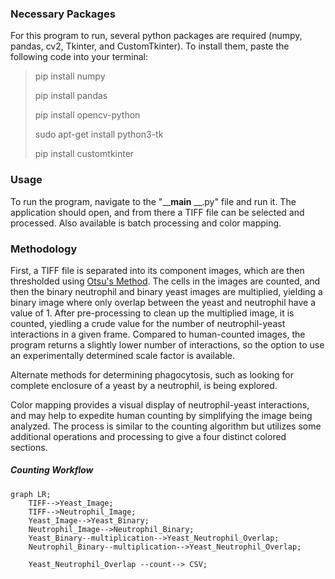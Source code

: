 




<!-- # Phagocytometer
This program was created to assist in quantifying and characterizing images from epi-fluoresceence microscopy.  -->

### Necessary Packages
For this program to run, several python packages are required (numpy, pandas, cv2, Tkinter, and CustomTkinter). To install them, paste the following code into your terminal:

> pip install numpy
> 
> pip install pandas
> 
> pip install opencv-python
> 
> sudo apt-get install python3-tk
> 
> pip install customtkinter

### Usage
To run the program, navigate to the "____main__ __.py" file and run it. The application should open, and from there a TIFF file can be selected and processed. Also available is batch processing and color mapping. 

### Methodology

First, a TIFF file is separated into its component images, which are then thresholded using [Otsu's Method](https://en.wikipedia.org/wiki/Otsu's_method). The cells in the images are counted, and then the binary neutrophil and binary yeast images are multiplied, yielding a binary image where only overlap between the yeast and neutrophil have a value of 1. After pre-processing to clean up the multiplied image, it is counted, yiedling a crude value for the number of neutrophil-yeast interactions in a given frame. Compared to human-counted images, the program returns a slightly lower number of interactions, so the option to use an experimentally determined scale factor is available.

Alternate methods for determining phagocytosis, such as looking for complete enclosure of a yeast by a neutrophil, is being explored.

Color mapping provides a visual display of neutrophil-yeast interactions, and may help to expedite human counting by simplifying the image being analyzed. The process is similar to the counting algorithm but utilizes some additional operations and processing to give a four distinct colored sections.

##### Counting Workflow
```mermaid
graph LR;
    TIFF-->Yeast_Image;
    TIFF-->Neutrophil_Image;
    Yeast_Image-->Yeast_Binary;
    Neutrophil_Image-->Neutrophil_Binary;
    Yeast_Binary--multiplication-->Yeast_Neutrophil_Overlap;
    Neutrophil_Binary--multiplication-->Yeast_Neutrophil_Overlap;
    
    Yeast_Neutrophil_Overlap --count--> CSV;
```